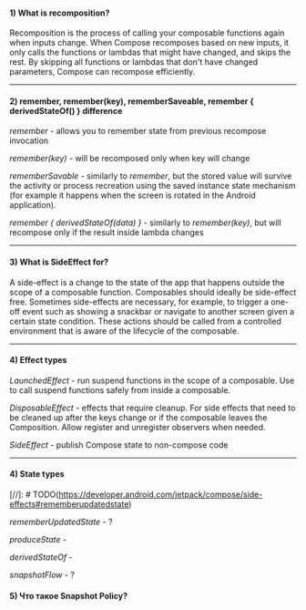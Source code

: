 #### 1) What is recomposition?

Recomposition is the process of calling your composable functions again when inputs change. When Compose recomposes
based on new inputs, it only calls the functions or lambdas that might have changed, and skips the rest. By skipping all
functions or lambdas that don't have changed parameters, Compose can recompose efficiently.

***
#### 2) remember, remember(key), rememberSaveable, remember { derivedStateOf() } difference

*remember* - allows you to remember state from previous recompose invocation

*remember(key)* - will be recomposed only when key will change

*rememberSavable* - similarly to *remember*, but the stored value will survive the activity or process recreation using
the saved instance state mechanism (for example it happens when the screen is rotated in the Android application).

*remember { derivedStateOf(data) }* - similarly to *remember(key)*, but will recompose only if the result inside lambda
changes

***
#### 3) What is SideEffect for?

A side-effect is a change to the state of the app that happens outside the scope of a composable function.
Composables should ideally be side-effect free.
Sometimes side-effects are necessary, for example, to trigger a one-off event such as showing a snackbar or navigate to another screen given a certain state condition. These actions should be called from a controlled environment that is aware of the lifecycle of the composable. 

***
#### 4) Effect types

*LaunchedEffect* - run suspend functions in the scope of a composable.
Use to call suspend functions safely from inside a composable.

*DisposableEffect* - effects that require cleanup.
For side effects that need to be cleaned up after the keys change or if the composable leaves the Composition.
Allow register and unregister observers when needed.

*SideEffect* - publish Compose state to non-compose code

***
#### 4) State types

[//]: # TODO(https://developer.android.com/jetpack/compose/side-effects#rememberupdatedstate)

*rememberUpdatedState* -  ?

*produceState* - 

*derivedStateOf* - 

*snapshotFlow* -  ?


#### 5) Что такое Snapshot Policy? 

